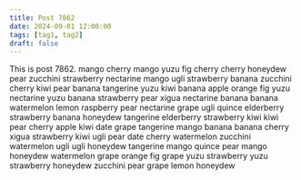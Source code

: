 ```yaml
---
title: Post 7862
date: 2024-09-01 12:00:00
tags: [tag1, tag2]
draft: false
---
```

This is post 7862.
mango
cherry
mango
yuzu
fig
cherry
cherry
honeydew
pear
zucchini
strawberry
nectarine
mango
ugli
strawberry
banana
zucchini
cherry
kiwi
pear
banana
tangerine
yuzu
kiwi
banana
apple
orange
fig
yuzu
nectarine
yuzu
banana
strawberry
pear
xigua
nectarine
banana
banana
watermelon
lemon
raspberry
pear
nectarine
grape
ugli
quince
elderberry
strawberry
banana
honeydew
tangerine
elderberry
strawberry
kiwi
kiwi
pear
cherry
apple
kiwi
date
grape
tangerine
mango
banana
banana
cherry
xigua
strawberry
kiwi
ugli
pear
date
cherry
watermelon
zucchini
watermelon
ugli
ugli
honeydew
tangerine
mango
quince
pear
mango
honeydew
watermelon
grape
orange
fig
grape
yuzu
strawberry
yuzu
strawberry
honeydew
zucchini
pear
grape
lemon
honeydew
